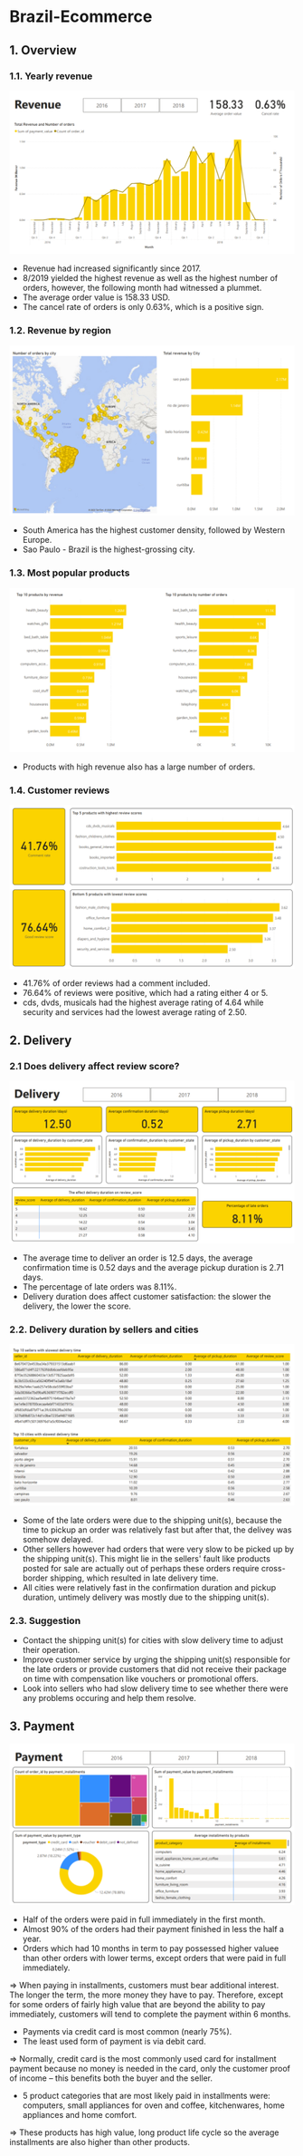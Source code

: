 # Brazil-Ecommerce
## 1. Overview
### 1.1. Yearly revenue
![](https://github.com/cdoge25/Brazil-Ecommerce/blob/main/dashboard/1.png)
- Revenue had increased significantly since 2017.
- 8/2019 yielded the highest revenue as well as the highest number of orders, however, the following month had witnessed a plummet.
- The average order value is 158.33 USD.
- The cancel rate of orders is only 0.63%, which is a positive sign.
### 1.2. Revenue by region
![](https://github.com/cdoge25/Brazil-Ecommerce/blob/main/dashboard/2.png)
- South America has the highest customer density, followed by Western Europe.
- Sao Paulo - Brazil is the highest-grossing city.
### 1.3. Most popular products
![](https://github.com/cdoge25/Brazil-Ecommerce/blob/main/dashboard/3.png)
- Products with high revenue also has a large number of orders.
### 1.4. Customer reviews
![](https://github.com/cdoge25/Brazil-Ecommerce/blob/main/dashboard/4.png)
- 41.76% of order reviews had a comment included.
- 76.64% of reviews were positive, which had a rating either 4 or 5.
- cds, dvds, musicals had the highest average rating of 4.64 while security and services had the lowest average rating of 2.50.
## 2. Delivery
### 2.1 Does delivery affect review score?
![](https://github.com/cdoge25/Brazil-Ecommerce/blob/main/dashboard/5.png)
- The average time to deliver an order is 12.5 days, the average confirmation time is 0.52 days and the average pickup duration is 2.71 days.
- The percentage of late orders was 8.11%.
- Delivery duration does affect customer satisfaction: the slower the delivery, the lower the score.
### 2.2. Delivery duration by sellers and cities
![](https://github.com/cdoge25/Brazil-Ecommerce/blob/main/dashboard/6.png)
- Some of the late orders were due to the shipping unit(s), because the time to pickup an order was relatively fast but after that, the delivey was somehow delayed.
- Other sellers however had orders that were very slow to be picked up by the shipping unit(s). This might lie in the sellers' fault like products posted for sale are actually out of perhaps these orders require cross-border shipping, which resulted in late delivery time.
- All cities were relatively fast in the confirmation duration and pickup duration, untimely delivery was mostly due to the shipping unit(s).
### 2.3. Suggestion
- Contact the shipping unit(s) for cities with slow delivery time to adjust their operation.
- Improve customer service by urging the shipping unit(s) responsible for the late orders or provide customers that did not receive their package on time with compensation like vouchers or promotional offers.
- Look into sellers who had slow delivery time to see whether there were any problems occuring and help them resolve.
## 3. Payment
![](https://github.com/cdoge25/Brazil-Ecommerce/blob/main/dashboard/7.png)
- Half of the orders were paid in full immediately in the first month.
- Almost 90% of the orders had their payment finished in less the half a year.
- Orders which had 10 months in term to pay possessed higher valuee than other orders with lower terms, except orders that were paid in full immediately.

=> When paying in installments, customers must bear additional interest. The longer the term, the more money they have to pay. Therefore, except for some orders of fairly high value that are beyond the ability to pay immediately, customers will tend to complete the payment within 6 months.


- Payments via credit card is most common (nearly 75%).
- The least used form of payment is via debit card.

=> Normally, credit card is the most commonly used card for installment payment because no money is needed in the card, only the customer proof of income – this benefits both the buyer and the seller.


- 5 product categories that are most likely paid in installments were: computers, small appliances for oven and coffee, kitchenwares, home appliances and home comfort.

=> These products has high value, long product life cycle so the average installments are also higher than other products.
